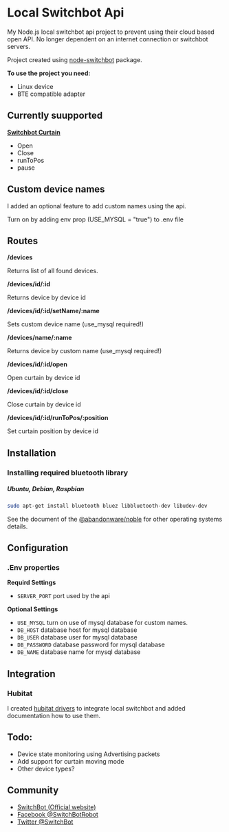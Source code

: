# Local Switchbot Api

My Node.js local switchbot api project to prevent using their cloud based open API. No longer dependent on an internet connection or switchbot servers.

Project created using [node-switchbot](https://www.npmjs.com/package/node-switchbot) package.

**To use the project you need:**
- Linux device
- BTE compatible adapter

## Currently suupported
**[Switchbot Curtain](https://www.switch-bot.com/products/switchbot-curtain)**
- Open
- Close
- runToPos
- pause

## Custom device names
I added an optional feature to add custom names using the api.

Turn on by adding env prop (USE_MYSQL = "true") to .env file

## Routes

**/devices**

Returns list of all found devices.

**/devices/id/:id**

Returns device by device id

**/devices/id/:id/setName/:name**

Sets custom device name (use_mysql required!)

**/devices/name/:name**

Returns device by custom name (use_mysql required!)

**/devices/id/:id/open**

Open curtain by device id

**/devices/id/:id/close**

Close curtain by device id

**/devices/id/:id/runToPos/:position**

Set curtain position by device id

## Installation
### Installing required bluetooth library
##### Ubuntu, Debian, Raspbian
```sh
sudo apt-get install bluetooth bluez libbluetooth-dev libudev-dev
```
See the document of the [@abandonware/noble](https://github.com/abandonware/noble#readme) for other operating systems details.

## Configuration
### .Env properties
**Requird Settings**
- `SERVER_PORT` port used by the api

**Optional Settings**
- `USE_MYSQL` turn on use of mysql database for custom names.
- `DB_HOST` database host for mysql database
- `DB_USER` database user for mysql database
- `DB_PASSWORD` database password for mysql database
- `DB_NAME` database name for mysql database

## Integration
### Hubitat
I created [hubitat drivers](https://github.com/Yinzy00/hubitat-local-switchbot) to integrate local switchbot and added documentation how to use them.

## Todo:

- Device state monitoring using Advertising packets 
- Add support for curtain moving mode
- Other device types?

## Community

* [SwitchBot (Official website)](https://www.switch-bot.com/)
* [Facebook @SwitchBotRobot](https://www.facebook.com/SwitchBotRobot/) 
* [Twitter @SwitchBot](https://twitter.com/switchbot) 
